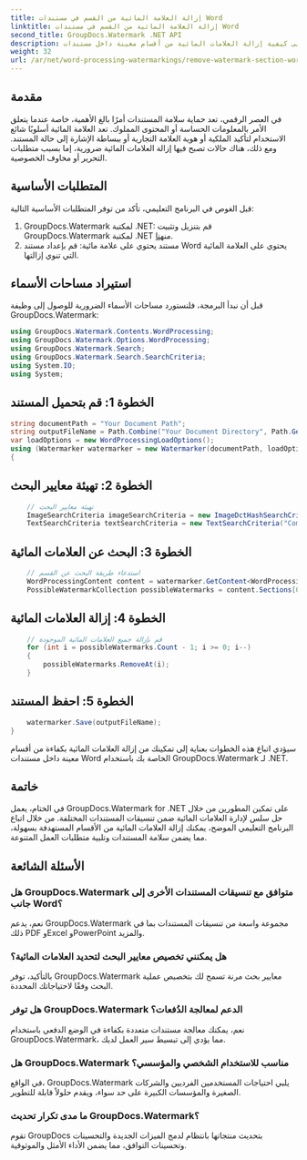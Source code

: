 ```yaml
---
title: إزالة العلامة المائية من القسم في مستندات Word
linktitle: إزالة العلامة المائية من القسم في مستندات Word
second_title: GroupDocs.Watermark .NET API
description: تعرف على كيفية إزالة العلامات المائية من أقسام معينة داخل مستندات Word باستخدام GroupDocs.Watermark لـ .NET. البرنامج التعليمي الشامل متاح هنا.
weight: 32
url: /ar/net/word-processing-watermarkings/remove-watermark-section-word-docs/
---
```

## مقدمة
في العصر الرقمي، تعد حماية سلامة المستندات أمرًا بالغ الأهمية، خاصة عندما يتعلق الأمر بالمعلومات الحساسة أو المحتوى المملوك. تعد العلامة المائية أسلوبًا شائع الاستخدام لتأكيد الملكية أو هوية العلامة التجارية أو ببساطة الإشارة إلى حالة المستند. ومع ذلك، هناك حالات تصبح فيها إزالة العلامات المائية ضرورية، إما بسبب متطلبات التحرير أو مخاوف الخصوصية.
## المتطلبات الأساسية
قبل الغوص في البرنامج التعليمي، تأكد من توفر المتطلبات الأساسية التالية:
1.  GroupDocs.Watermark لمكتبة .NET: قم بتنزيل وتثبيت GroupDocs.Watermark لمكتبة .NET من[هنا](https://releases.groupdocs.com/Watermark/net/).
2. مستند يحتوي على علامة مائية: قم بإعداد مستند Word يحتوي على العلامة المائية التي تنوي إزالتها.

## استيراد مساحات الأسماء
قبل أن نبدأ البرمجة، فلنستورد مساحات الأسماء الضرورية للوصول إلى وظيفة GroupDocs.Watermark:
```csharp
using GroupDocs.Watermark.Contents.WordProcessing;
using GroupDocs.Watermark.Options.WordProcessing;
using GroupDocs.Watermark.Search;
using GroupDocs.Watermark.Search.SearchCriteria;
using System.IO;
using System;
```
## الخطوة 1: قم بتحميل المستند
```csharp
string documentPath = "Your Document Path";
string outputFileName = Path.Combine("Your Document Directory", Path.GetFileName(documentPath));
var loadOptions = new WordProcessingLoadOptions();
using (Watermarker watermarker = new Watermarker(documentPath, loadOptions))
{
```
## الخطوة 2: تهيئة معايير البحث
```csharp
    // تهيئة معايير البحث
    ImageSearchCriteria imageSearchCriteria = new ImageDctHashSearchCriteria(Constants.LogoPng);
    TextSearchCriteria textSearchCriteria = new TextSearchCriteria("Company Name");
```
## الخطوة 3: البحث عن العلامات المائية
```csharp
    // استدعاء طريقة البحث عن القسم
    WordProcessingContent content = watermarker.GetContent<WordProcessingContent>();
    PossibleWatermarkCollection possibleWatermarks = content.Sections[0].Search(textSearchCriteria.Or(imageSearchCriteria));
```
## الخطوة 4: إزالة العلامات المائية
```csharp
    // قم بإزالة جميع العلامات المائية الموجودة
    for (int i = possibleWatermarks.Count - 1; i >= 0; i--)
    {
        possibleWatermarks.RemoveAt(i);
    }
```
## الخطوة 5: احفظ المستند
```csharp
    watermarker.Save(outputFileName);
}
```
سيؤدي اتباع هذه الخطوات بعناية إلى تمكينك من إزالة العلامات المائية بكفاءة من أقسام معينة داخل مستندات Word الخاصة بك باستخدام GroupDocs.Watermark لـ .NET.

## خاتمة
في الختام، يعمل GroupDocs.Watermark for .NET على تمكين المطورين من خلال حل سلس لإدارة العلامات المائية ضمن تنسيقات المستندات المختلفة. من خلال اتباع البرنامج التعليمي الموضح، يمكنك إزالة العلامات المائية من الأقسام المستهدفة بسهولة، مما يضمن سلامة المستندات وتلبية متطلبات العمل المتنوعة.
## الأسئلة الشائعة
### هل GroupDocs.Watermark متوافق مع تنسيقات المستندات الأخرى إلى جانب Word؟
نعم، يدعم GroupDocs.Watermark مجموعة واسعة من تنسيقات المستندات بما في ذلك PDF وExcel وPowerPoint والمزيد.
### هل يمكنني تخصيص معايير البحث لتحديد العلامات المائية؟
بالتأكيد، توفر GroupDocs.Watermark معايير بحث مرنة تسمح لك بتخصيص عملية البحث وفقًا لاحتياجاتك المحددة.
### هل توفر GroupDocs.Watermark الدعم لمعالجة الدُفعات؟
نعم، يمكنك معالجة مستندات متعددة بكفاءة في الوضع الدفعي باستخدام GroupDocs.Watermark، مما يؤدي إلى تبسيط سير العمل لديك.
### هل GroupDocs.Watermark مناسب للاستخدام الشخصي والمؤسسي؟
في الواقع، GroupDocs.Watermark يلبي احتياجات المستخدمين الفرديين والشركات الصغيرة والمؤسسات الكبيرة على حد سواء، ويقدم حلولاً قابلة للتطوير.
### ما مدى تكرار تحديث GroupDocs.Watermark؟
تقوم GroupDocs بتحديث منتجاتها بانتظام لدمج الميزات الجديدة والتحسينات وتحسينات التوافق، مما يضمن الأداء الأمثل والموثوقية.